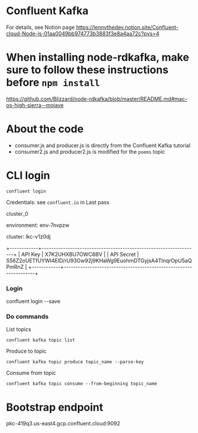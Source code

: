 # Confluent Kafka

For details, see Notion page
https://lennythedev.notion.site/Confluent-cloud-Node-js-01aa0049bb974773b3883f3e8a4aa72c?pvs=4

# When installing node-rdkafka, make sure to follow these instructions before `npm install`
https://github.com/Blizzard/node-rdkafka/blob/master/README.md#mac-os-high-sierra--mojave

# About the code
- consumer.js and producer.js is directly from the Confluent Kafka tutorial
- consumer2.js and producer2.js is modified for the `poems` topic

# CLI login

```
confluent login
```

Credentials:
see `confluent.io` in Last pass

cluster_0

environment:
env-7nvpzw

cluster:
lkc-v1z0dj

+------------+------------------------------------------------------------------+
| API Key    | X7K2UHXBU7OWC6BV                                                 |
| API Secret | S56Z2oUETfUYWI4EID/rU93Gw92j9KHaWg9EuohmDTGyjsA4TlnqrOpU5aQPmRnZ |
+------------+------------------------------------------------------------------+

### Login
confluent login --save

### Do commands

List topics
```
confluent kafka topic list
```

Produce to topic
```
confluent kafka topic produce topic_name --parse-key
```

Consume from topic
```
confluent kafka topic consume --from-beginning topic_name
```

# Bootstrap endpoint
pkc-419q3.us-east4.gcp.confluent.cloud:9092
